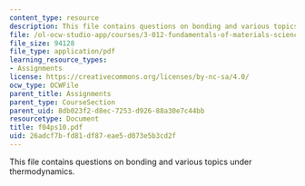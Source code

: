 ```yaml
---
content_type: resource
description: This file contains questions on bonding and various topics under thermodynamics.
file: /ol-ocw-studio-app/courses/3-012-fundamentals-of-materials-science-fall-2005/26adcf7bfd81df87eae5d073e5b3cd2f_f04ps10.pdf
file_size: 94128
file_type: application/pdf
learning_resource_types:
- Assignments
license: https://creativecommons.org/licenses/by-nc-sa/4.0/
ocw_type: OCWFile
parent_title: Assignments
parent_type: CourseSection
parent_uid: 8db023f2-d8ec-7253-d926-88a30e7c44bb
resourcetype: Document
title: f04ps10.pdf
uid: 26adcf7b-fd81-df87-eae5-d073e5b3cd2f
---
```

This file contains questions on bonding and various topics under thermodynamics.